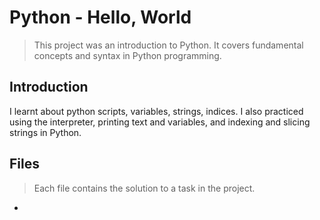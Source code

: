 # Python - Hello, World

> This project was an introduction to Python. It covers fundamental concepts and syntax in Python programming.

## Introduction

I learnt about python scripts, variables, strings, indices. I also practiced using the interpreter, printing text and variables, and indexing and slicing strings in Python.

## Files

> Each file contains the solution to a task in the project.

-

